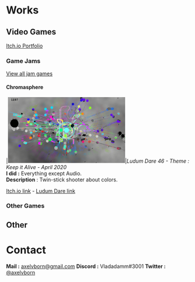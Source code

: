 # Works

## Video Games

[Itch.io Portfolio](https://axelvborn.itch.io/)

### Game Jams
[View all jam games](gamejams.md)
#### Chromasphere
|<img src="/img/chromasphere.png" width="320" height="180"></td>|*Ludum Dare 46 - Theme : Keep it Alive - April 2020*<br>**I did :** Everything except Audio.<br>**Description** : Twin-stick shooter about colors.

[Itch.io link](https://axelvborn.itch.io/chromasphere) - [Ludum Dare link](https://ldjam.com/events/ludum-dare/46/chromasphere)
### Other Games

## Other

# Contact

**Mail :** <axelvborn@gmail.com>
**Discord :** Vladadamm#3001
**Twitter :** [@axelvborn](https://twitter.com/axelvborn)